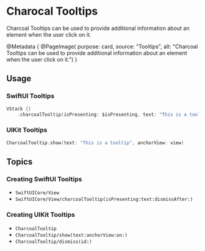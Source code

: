 # Charocal Tooltips

Charcoal Tooltips can be used to provide additional information about an element when the user click on it.

@Metadata {
    @PageImage(
        purpose: card, 
        source: "Tooltips", 
        alt: "Charcoal Tooltips can be used to provide additional information about an element when the user click on it.")
}

## Usage

### SwiftUI Tooltips

```swift
VStack {}
    .charcoalTooltip(isPresenting: $isPresenting, text: "This is a tooltip", dismissAfter: 2)
```

### UIKit Tooltips

```swift
CharcoalTooltip.show(text: "This is a tooltip", anchorView: view)
```

## Topics

### Creating SwiftUI Tooltips

- ``SwiftUICore/View``
- ``SwiftUICore/View/charcoalTooltip(isPresenting:text:dismissAfter:)``

### Creating UIKit Tooltips

- ``CharcoalTooltip``
- ``CharcoalTooltip/show(text:anchorView:on:)``
- ``CharcoalTooltip/dismiss(id:)``
